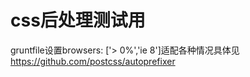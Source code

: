 css后处理测试用
===========
gruntfile设置browsers: ['> 0%','ie 8']适配各种情况具体见
https://github.com/postcss/autoprefixer
